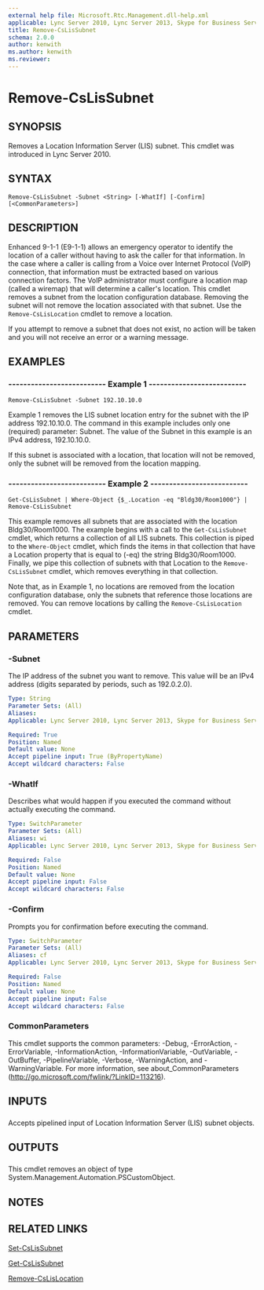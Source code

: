 ```yaml
---
external help file: Microsoft.Rtc.Management.dll-help.xml
applicable: Lync Server 2010, Lync Server 2013, Skype for Business Server 2015, Skype for Business Server 2019
title: Remove-CsLisSubnet
schema: 2.0.0
author: kenwith
ms.author: kenwith
ms.reviewer:
---
```


# Remove-CsLisSubnet

## SYNOPSIS
Removes a Location Information Server (LIS) subnet.
This cmdlet was introduced in Lync Server 2010.


## SYNTAX

```
Remove-CsLisSubnet -Subnet <String> [-WhatIf] [-Confirm] [<CommonParameters>]
```

## DESCRIPTION
Enhanced 9-1-1 (E9-1-1) allows an emergency operator to identify the location of a caller without having to ask the caller for that information.
In the case where a caller is calling from a Voice over Internet Protocol (VoIP) connection, that information must be extracted based on various connection factors.
The VoIP administrator must configure a location map (called a wiremap) that will determine a caller's location.
This cmdlet removes a subnet from the location configuration database.
Removing the subnet will not remove the location associated with that subnet.
Use the `Remove-CsLisLocation` cmdlet to remove a location.

If you attempt to remove a subnet that does not exist, no action will be taken and you will not receive an error or a warning message.


## EXAMPLES

### -------------------------- Example 1 --------------------------
```
Remove-CsLisSubnet -Subnet 192.10.10.0
```

Example 1 removes the LIS subnet location entry for the subnet with the IP address 192.10.10.0.
The command in this example includes only one (required) parameter: Subnet.
The value of the Subnet in this example is an IPv4 address, 192.10.10.0.

If this subnet is associated with a location, that location will not be removed, only the subnet will be removed from the location mapping.


### -------------------------- Example 2 --------------------------
```
Get-CsLisSubnet | Where-Object {$_.Location -eq "Bldg30/Room1000"} | Remove-CsLisSubnet
```

This example removes all subnets that are associated with the location Bldg30/Room1000.
The example begins with a call to the `Get-CsLisSubnet` cmdlet, which returns a collection of all LIS subnets.
This collection is piped to the `Where-Object` cmdlet, which finds the items in that collection that have a Location property that is equal to (-eq) the string Bldg30/Room1000.
Finally, we pipe this collection of subnets with that Location to the `Remove-CsLisSubnet` cmdlet, which removes everything in that collection.

Note that, as in Example 1, no locations are removed from the location configuration database, only the subnets that reference those locations are removed.
You can remove locations by calling the `Remove-CsLisLocation` cmdlet.


## PARAMETERS

### -Subnet
The IP address of the subnet you want to remove.
This value will be an IPv4 address (digits separated by periods, such as 192.0.2.0).


```yaml
Type: String
Parameter Sets: (All)
Aliases: 
Applicable: Lync Server 2010, Lync Server 2013, Skype for Business Server 2015, Skype for Business Server 2019

Required: True
Position: Named
Default value: None
Accept pipeline input: True (ByPropertyName)
Accept wildcard characters: False
```

### -WhatIf
Describes what would happen if you executed the command without actually executing the command.

```yaml
Type: SwitchParameter
Parameter Sets: (All)
Aliases: wi
Applicable: Lync Server 2010, Lync Server 2013, Skype for Business Server 2015, Skype for Business Server 2019

Required: False
Position: Named
Default value: None
Accept pipeline input: False
Accept wildcard characters: False
```

### -Confirm
Prompts you for confirmation before executing the command.

```yaml
Type: SwitchParameter
Parameter Sets: (All)
Aliases: cf
Applicable: Lync Server 2010, Lync Server 2013, Skype for Business Server 2015, Skype for Business Server 2019

Required: False
Position: Named
Default value: None
Accept pipeline input: False
Accept wildcard characters: False
```

### CommonParameters
This cmdlet supports the common parameters: -Debug, -ErrorAction, -ErrorVariable, -InformationAction, -InformationVariable, -OutVariable, -OutBuffer, -PipelineVariable, -Verbose, -WarningAction, and -WarningVariable. For more information, see about_CommonParameters (http://go.microsoft.com/fwlink/?LinkID=113216).

## INPUTS

###  
Accepts pipelined input of Location Information Server (LIS) subnet objects.

## OUTPUTS

###  
This cmdlet removes an object of type System.Management.Automation.PSCustomObject.

## NOTES

## RELATED LINKS

[Set-CsLisSubnet](Set-CsLisSubnet.md)

[Get-CsLisSubnet](Get-CsLisSubnet.md)

[Remove-CsLisLocation](Remove-CsLisLocation.md)

